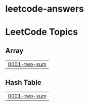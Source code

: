 # leetcode-answers

<!---LeetCode Topics Start-->
# LeetCode Topics
## Array
|  |
| ------- |
| [0001-two-sum](https://github.com/piyushkomali/leetcode-answers/tree/master/0001-two-sum) |
## Hash Table
|  |
| ------- |
| [0001-two-sum](https://github.com/piyushkomali/leetcode-answers/tree/master/0001-two-sum) |
<!---LeetCode Topics End-->